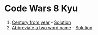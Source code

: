 # Code Wars 8 Kyu

1. [Century from year](https://www.codewars.com/kata/5a3fe3dde1ce0e8ed6000097) - [Solution](https://github.com/simonhoyos/code_wars_8kyu_go/blob/master/century_from_year.go)
1. [Abbreviate a two word name](https://www.codewars.com/kata/57eadb7ecd143f4c9c0000a3) - [Solution](https://github.com/simonhoyos/code_wars_8kyu_go/blob/master/abbreviate_a_two_word_name.go)

